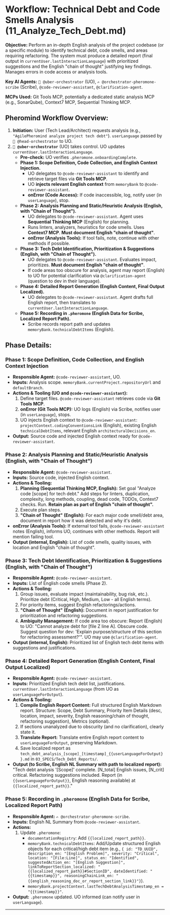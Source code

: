 # Workflow: Technical Debt and Code Smells Analysis (11_Analyze_Tech_Debt.md)

**Objective:** Perform an in-depth English analysis of the project codebase (or a specific module) to identify technical debt, code smells, and areas requiring refactoring. The system must produce a detailed report (final output in `currentUser.lastInteractionLanguage`) with prioritized suggestions and the English "chain of thought" justifying key findings. Manages errors in code access or analysis tools.

**Key AI Agents:** `🧐 @uber-orchestrator` (UO), `✍️ @orchestrator-pheromone-scribe` (Scribe), `@code-reviewer-assistant`, `@clarification-agent`.

**MCPs Used:** Git Tools MCP, potentially a dedicated static analysis MCP (e.g., SonarQube), Context7 MCP, Sequential Thinking MCP.

## Pheromind Workflow Overview:

1.  **Initiation:** User (Tech Lead/Architect) requests analysis (e.g., `"AgilePheromind analyze project tech debt"`). `userLanguage` passed by `🎩 @head-orchestrator` to UO.
2.  **`🧐 @uber-orchestrator`** (UO) takes control. UO updates `currentUser.lastInteractionLanguage`.
    *   **Pre-check:** UO verifies `.pheromone.onboardingComplete`.
    *   **Phase 1: Scope Definition, Code Collection, and English Context Injection.**
        *   UO delegates to `@code-reviewer-assistant` to identify and retrieve target files via **Git Tools MCP**.
        *   UO **injects relevant English context** from `memoryBank` to `@code-reviewer-assistant`.
        *   **onError (Code Access):** If code inaccessible, log, notify user (in `userLanguage`), stop.
    *   **Phase 2: Analysis Planning and Static/Heuristic Analysis (English, with "Chain of Thought").**
        *   UO delegates to `@code-reviewer-assistant`. Agent uses **Sequential Thinking MCP** (English) for planning.
        *   Runs linters, analyzers, heuristics for code smells. Uses **Context7 MCP**. **Must document English "chain of thought"**.
        *   **onError (Analysis Tools):** If tool fails, note, continue with other methods if possible.
    *   **Phase 3: Tech Debt Identification, Prioritization & Suggestions (English, with "Chain of Thought").**
        *   UO delegates to `@code-reviewer-assistant`. Evaluates impact, prioritizes. **Must document English "chain of thought"**.
        *   If code areas too obscure for analysis, agent may report (English) to UO for potential clarification via `@clarification-agent` (question to dev in their language).
    *   **Phase 4: Detailed Report Generation (English Content, Final Output Localized).**
        *   UO delegates to `@code-reviewer-assistant`. Agent drafts full English report, then translates to `currentUser.lastInteractionLanguage`.
    *   **Phase 5: Recording in `.pheromone` (English Data for Scribe, Localized Report Path).**
        *   Scribe records report path and updates `memoryBank.technicalDebtItems` (English).

## Phase Details:

### Phase 1: Scope Definition, Code Collection, and English Context Injection
*   **Responsible Agent:** `@code-reviewer-assistant`, UO.
*   **Inputs:** Analysis scope. `memoryBank.currentProject.repositoryUrl` and `defaultBranch`.
*   **Actions & Tooling (UO and `@code-reviewer-assistant`):**
    1.  Define target files. `@code-reviewer-assistant` retrieves code via **Git Tools MCP**.
    2.  **onError (Git Tools MCP):** UO logs (English) via Scribe, notifies user (in `userLanguage`), stops.
    3.  UO injects English context to `@code-reviewer-assistant`: `projectContext.codingConventionsLink` (English), existing English `technicalDebtItems`, relevant English `architecturalDecisions_en`.
*   **Output:** Source code and injected English context ready for `@code-reviewer-assistant`.

### Phase 2: Analysis Planning and Static/Heuristic Analysis (English, with "Chain of Thought")
*   **Responsible Agent:** `@code-reviewer-assistant`.
*   **Inputs:** Source code, injected English context.
*   **Actions & Tooling:**
    1.  **Planning (Sequential Thinking MCP, English):** Set goal "Analyze code [scope] for tech debt." Add steps for linters, duplication, complexity, long methods, coupling, dead code, TODOs, Context7 checks. Run. **Retain plan as part of English "chain of thought".**
    2.  Execute plan steps.
    3.  **"Chain of Thought" (English):** For each major code smell/debt area, document in report how it was detected and why it's debt.
*   **onError (Analysis Tools):** If external tool fails, `@code-reviewer-assistant` notes (English), informs UO, continues with other methods. Report will mention failing tool.
*   **Output (internal, English):** List of code smells, quality issues, with location and English "chain of thought".

### Phase 3: Tech Debt Identification, Prioritization & Suggestions (English, with "Chain of Thought")
*   **Responsible Agent:** `@code-reviewer-assistant`.
*   **Inputs:** List of English code smells (Phase 2).
*   **Actions & Tooling:**
    1.  Group issues, evaluate impact (maintainability, bug risk, etc.). Prioritize debt (Critical, High, Medium, Low - all English terms).
    2.  For priority items, suggest English refactorings/actions.
    3.  **"Chain of Thought" (English):** Document in report justification for prioritization and refactoring suggestions.
    4.  **Ambiguity Management:** If code area too obscure: Report (English) to UO: "Cannot analyze debt for [file Z line A]. Obscure code. Suggest question for dev: 'Explain purpose/structure of this section for refactoring assessment?'". UO may use `@clarification-agent`.
*   **Output (internal, English):** Prioritized list of English tech debt items with suggestions and justifications.

### Phase 4: Detailed Report Generation (English Content, Final Output Localized)
*   **Responsible Agent:** `@code-reviewer-assistant`.
*   **Inputs:** Prioritized English tech debt list, justifications. `currentUser.lastInteractionLanguage` (from UO as `userLanguageForOutput`).
*   **Actions & Tooling:**
    1.  **Compile English Report Content:** Full structured English Markdown report. Structure: Scope, Debt Summary, Priority Item Details (desc, location, impact, severity, English reasoning/chain of thought, refactoring suggestion), Metrics (optional).
    2.  If sections unanalyzed due to obscurity (and no clarification), clearly state it.
    3.  **Translate Report:** Translate entire English report content to `userLanguageForOutput`, preserving Markdown.
    4.  Save localized report as `tech_debt_analysis_[scope]_[timestamp]_{{userLanguageForOutput}}.md` in `03_SPECS/Tech_Debt_Reports/`.
*   **Output (to Scribe, English NL Summary with path to localized report):** "Tech debt analysis '[Scope]' complete. [N_total] English issues, [N_crit] critical. Refactoring suggestions included. Report (in `{{userLanguageForOutput}}`, English reasoning available) at `{{localized_report_path}}`."

### Phase 5: Recording in `.pheromone` (English Data for Scribe, Localized Report Path)
*   **Responsible Agent:** `✍️ @orchestrator-pheromone-scribe`.
*   **Inputs:** English NL Summary from `@code-reviewer-assistant`.
*   **Actions:**
    1.  Update `.pheromone`:
        *   `documentationRegistry`: Add `{{localized_report_path}}`.
        *   `memoryBank.technicalDebtItems`: Add/Update structured English objects for each critical/high debt item (e.g., `{ id: "TD_UUID", description_en: "[English Problem]", severity: "Critical", location: "[File:Line]", status_en: "Identified", suggestedAction_en: "[English Suggestion]", linkToReportSection_localized: "{{localized_report_path}}#SectionID", dateIdentified: "{{timestamp}}", reasoningChainLink_en: "{{english_reasoning_doc_or_report_section_link}}"}`).
        *   `memoryBank.projectContext.lastTechDebtAnalysisTimestamp_en = "{{timestamp}}"`.
*   **Output:** `.pheromone` updated. UO informed (can notify user in `userLanguage`).

---